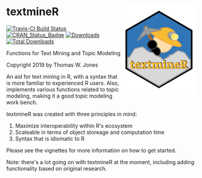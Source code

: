 
# textmineR <img src="man/figures/textmineR_v8.png" align="right" alt="textmineR logo"   width="200"/>

[![Travis-CI Build Status](https://travis-ci.org/TommyJones/textmineR.svg?branch=master)](https://travis-ci.org/TommyJones/textmineR)
[![CRAN_Status_Badge](http://www.r-pkg.org/badges/version/textmineR)](https://cran.r-project.org/package=textmineR)
[![Downloads](https://cranlogs.r-pkg.org/badges/textmineR)](https://CRAN.R-project.org/package=textmineR)
[![Total Downloads](https://cranlogs.r-pkg.org/badges/grand-total/textmineR?color=orange)](https://CRAN.R-project.org/package=textmineR)



Functions for Text Mining and Topic Modeling 

Copyright 2019 by Thomas W. Jones

An aid for text mining in R, with a syntax that
    is more familiar to experienced R users. Also, implements various functions
    related to topic modeling, making it a good topic modeling work bench.
    

textmineR was created with three principles in mind:

1. Maximize interoperability within R's ecosystem 
2. Scaleable in terms of object storeage and computation time
3. Syntax that is idiomatic to R

Please see the vignettes for more information on how to get started.

Note: there's a lot going on with textmineR at the moment, including adding 
functionality based on original research. 


